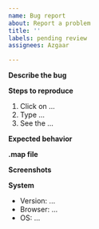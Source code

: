 ```yaml
---
name: Bug report
about: Report a problem
title: ''
labels: pending review
assignees: Azgaar

---
```


<!-- PLEASE FILL OUT THE FOLLOWING INFORMATION -->
**Describe the bug**
<!-- A clear and concise description of what the bug is -->

**Steps to reproduce**
<!-- Steps to reproduce the behavior. Please try to explain like to a 5-year-old person who had never used the tool before -->
1. Click on ...
2. Type ...
3. See the ...

**Expected behavior**
<!-- A clear and concise description of what you expected to happen -->

**.map file**
<!-- Attach archived .map file (zip archive) so we can fix the issue faster -->

**Screenshots**
<!-- Add screenshots to help explain your problem -->

**System**
<!-- Please add all the details. Verison is displayed as a part of the page title and also at loading screen. If the issue is for desktop version, please specify it as well -->
 - Version: ...
 - Browser: ...
 - OS: ...
